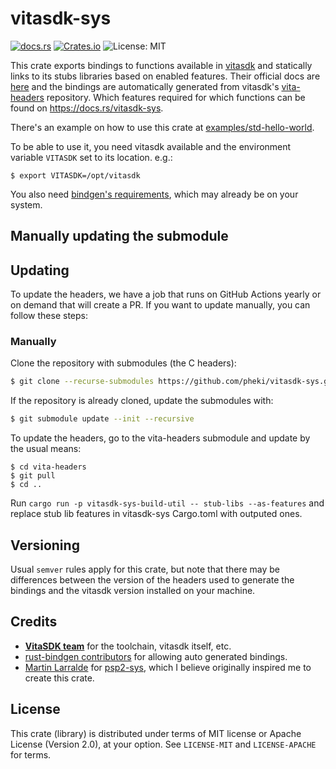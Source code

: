 # vitasdk-sys

[![docs.rs](https://docs.rs/vitasdk-sys/badge.svg)](https://docs.rs/vitasdk-sys/)
[![Crates.io](https://img.shields.io/crates/v/vitasdk-sys.svg)](https://crates.io/crates/vitasdk-sys)
![License: MIT](https://img.shields.io/crates/l/vitasdk-sys.svg)


This crate exports bindings to functions available in [vitasdk](https://vitasdk.org/) and statically links to its stubs libraries based on enabled features. Their official docs are [here](https://docs.vitasdk.org/) and the bindings are automatically generated from vitasdk's [vita-headers](https://github.com/vitasdk/vita-headers) repository. Which features required for which functions can be found on https://docs.rs/vitasdk-sys.

There's an example on how to use this crate at [examples/std-hello-world](examples/std-hello-world).

To be able to use it, you need vitasdk available and the environment variable `VITASDK` set to its location. e.g.:

```
$ export VITASDK=/opt/vitasdk
```

You also need [bindgen's requirements](https://rust-lang.github.io/rust-bindgen/requirements.html), which may already be on your system.


## Manually updating the submodule

## Updating

To update the headers, we have a job that runs on GitHub Actions yearly or on demand that will create a PR. If you want to update manually, you can follow these steps:

### Manually

Clone the repository with submodules (the C headers):

```sh
$ git clone --recurse-submodules https://github.com/pheki/vitasdk-sys.git
```

If the repository is already cloned, update the submodules with:

```sh
$ git submodule update --init --recursive
```

To update the headers, go to the vita-headers submodule and update by the usual means:

```
$ cd vita-headers
$ git pull
$ cd ..
```

Run `cargo run -p vitasdk-sys-build-util -- stub-libs --as-features` and replace stub lib features in vitasdk-sys Cargo.toml with outputed ones.

## Versioning

Usual `semver` rules apply for this crate, but note that there may be differences between the version of the headers used to generate the bindings and the vitasdk version installed on your machine.

## Credits

- [**VitaSDK team**](http://vitasdk.org/) for the toolchain, vitasdk itself, etc.
- [rust-bindgen contributors](https://github.com/rust-lang/rust-bindgen) for allowing auto generated bindings.
- [Martin Larralde](https://github.com/althonos) for [psp2-sys](https://github.com/vita-rust/psp2-sys), which I believe originally inspired me to create this crate.

## License

This crate (library) is distributed under terms of MIT license or Apache License (Version 2.0), at your option.
See `LICENSE-MIT` and `LICENSE-APACHE` for terms.
